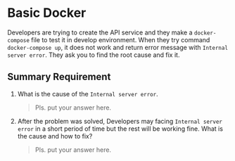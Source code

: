 # Basic Docker

Developers are trying to create the API service and they make a `docker-compose` file to test it in develop environment. When they try command `docker-compose up`, it does not work and return error message with `Internal server error`. They ask you to find the root cause and fix it.

## Summary Requirement

1. What is the cause of the `Internal server error`.
    > Pls. put your answer here.
2. After the problem was solved, Developers may facing `Internal server error` in a short period of time but the rest will be working fine. What is the cause and how to fix?
    > Pls. put your answer here.
